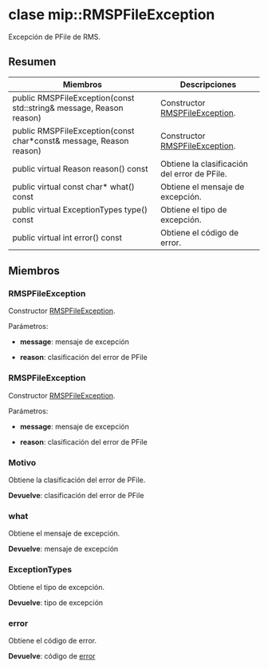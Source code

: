 # <a name="class-miprmspfileexception"></a>clase mip::RMSPFileException 
Excepción de PFile de RMS.
  
## <a name="summary"></a>Resumen
 Miembros                        | Descripciones                                
--------------------------------|---------------------------------------------
 public RMSPFileException(const std::string& message, Reason reason)  |  Constructor [RMSPFileException](class_mip_rmspfileexception.md).
 public RMSPFileException(const char*const& message, Reason reason)  |  Constructor [RMSPFileException](class_mip_rmspfileexception.md).
 public virtual Reason reason() const  |  Obtiene la clasificación del error de PFile.
 public virtual const char* what() const  |  Obtiene el mensaje de excepción.
 public virtual ExceptionTypes type() const  |  Obtiene el tipo de excepción.
 public virtual int error() const  |  Obtiene el código de error.
  
## <a name="members"></a>Miembros
  
### <a name="rmspfileexception"></a>RMSPFileException
Constructor [RMSPFileException](class_mip_rmspfileexception.md).

Parámetros:  
* **message**: mensaje de excepción 


* **reason**: clasificación del error de PFile


  
### <a name="rmspfileexception"></a>RMSPFileException
Constructor [RMSPFileException](class_mip_rmspfileexception.md).

Parámetros:  
* **message**: mensaje de excepción 


* **reason**: clasificación del error de PFile


  
### <a name="reason"></a>Motivo
Obtiene la clasificación del error de PFile.

  
**Devuelve**: clasificación del error de PFile
  
### <a name="what"></a>what
Obtiene el mensaje de excepción.

  
**Devuelve**: mensaje de excepción
  
### <a name="exceptiontypes"></a>ExceptionTypes
Obtiene el tipo de excepción.

  
**Devuelve**: tipo de excepción
  
### <a name="error"></a>error
Obtiene el código de error.

  
**Devuelve**: código de [error](class_mip_error.md)
